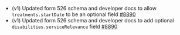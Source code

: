- (v1) Updated form 526 schema and developer docs to allow `treatments.startDate` to be an optional field [#8890](https://github.com/department-of-veterans-affairs/vets-api/pull/8890)
- (v1) Updated form 526 schema and developer docs to add optional `disabilities.serviceRelevance` field [#8890](https://github.com/department-of-veterans-affairs/vets-api/pull/8890)
